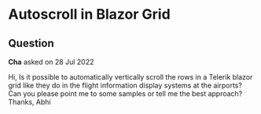 # Autoscroll in Blazor Grid

## Question

**Cha** asked on 28 Jul 2022

Hi, Is it possible to automatically vertically scroll the rows in a Telerik blazor grid like they do in the flight information display systems at the airports? Can you please point me to some samples or tell me the best approach? Thanks, Abhi
